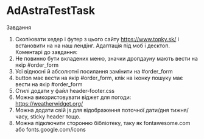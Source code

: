 # AdAstraTestTask

Завдання 
1. Скопіювати хедер і футер з цього сайту https://www.topky.sk/ і встановити на на наш лендінг. Адаптація під моб і десктоп.
Коментарі до завдання:
1. Не повинно бути вкладених меню, значки дропдауну мають вести на якір #order_form
2. Усі відносні й абсолютні посилання замінити на #order_form
3. button має вести на якір #order_form, клік на іконку пошуку має вести на якір #order_form
4. Стилі додати у файл header-footer.css
5. Можна використовувати віджет для погоди: https://weatherwidget.org/
6. Можна додати свій js для відображення поточної дати/дня тижня/часу, sticky header тощо.
7. Можна підключити сторонню бібліотеку, таку як fontawesome.com або fonts.google.com/icons

